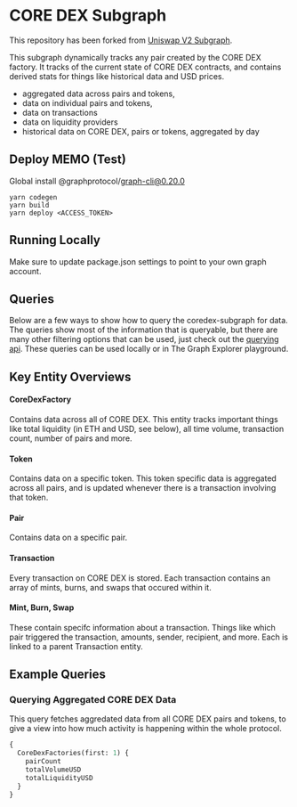 # CORE DEX Subgraph

This repository has been forked from [Uniswap V2 Subgraph](https://github.com/Uniswap/v2-subgraph).

This subgraph dynamically tracks any pair created by the CORE DEX factory. It tracks of the current state of CORE DEX contracts, and contains derived stats for things like historical data and USD prices.

- aggregated data across pairs and tokens,
- data on individual pairs and tokens,
- data on transactions
- data on liquidity providers
- historical data on CORE DEX, pairs or tokens, aggregated by day

## Deploy MEMO (Test)

Global install @graphprotocol/graph-cli@0.20.0

```shell
yarn codegen
yarn build
yarn deploy <ACCESS_TOKEN>
```

## Running Locally

Make sure to update package.json settings to point to your own graph account.

## Queries

Below are a few ways to show how to query the coredex-subgraph for data. The queries show most of the information that is queryable, but there are many other filtering options that can be used, just check out the [querying api](https://thegraph.com/docs/en/developer/graphql-api/). These queries can be used locally or in The Graph Explorer playground.

## Key Entity Overviews

#### CoreDexFactory

Contains data across all of CORE DEX. This entity tracks important things like total liquidity (in ETH and USD, see below), all time volume, transaction count, number of pairs and more.

#### Token

Contains data on a specific token. This token specific data is aggregated across all pairs, and is updated whenever there is a transaction involving that token.

#### Pair

Contains data on a specific pair.

#### Transaction

Every transaction on CORE DEX is stored. Each transaction contains an array of mints, burns, and swaps that occured within it.

#### Mint, Burn, Swap

These contain specifc information about a transaction. Things like which pair triggered the transaction, amounts, sender, recipient, and more. Each is linked to a parent Transaction entity.

## Example Queries

### Querying Aggregated CORE DEX Data

This query fetches aggredated data from all CORE DEX pairs and tokens, to give a view into how much activity is happening within the whole protocol.

```graphql
{
  CoreDexFactories(first: 1) {
    pairCount
    totalVolumeUSD
    totalLiquidityUSD
  }
}
```
